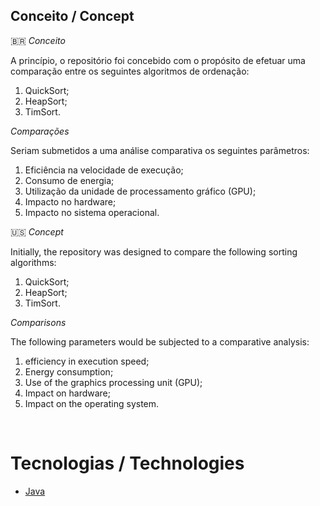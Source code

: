 ## Conceito / Concept

🇧🇷 *Conceito*

A princípio, o repositório foi concebido com o propósito de efetuar uma comparação entre os seguintes algoritmos de ordenação:

1. QuickSort;
2. HeapSort;
3. TimSort.

*Comparações*

Seriam submetidos a uma análise comparativa os seguintes parâmetros:

1. Eficiência na velocidade de execução;
2. Consumo de energia;
3. Utilização da unidade de processamento gráfico (GPU);
4. Impacto no hardware;
5. Impacto no sistema operacional.

🇺🇸 *Concept*

Initially, the repository was designed to compare the following sorting algorithms:

1. QuickSort;
2. HeapSort;
3. TimSort.

*Comparisons*

The following parameters would be subjected to a comparative analysis:

1. efficiency in execution speed;
2. Energy consumption;
3. Use of the graphics processing unit (GPU);
4. Impact on hardware;
5. Impact on the operating system.

<br>

# Tecnologias / Technologies

* [Java](https://www.java.com/pt-BR/)